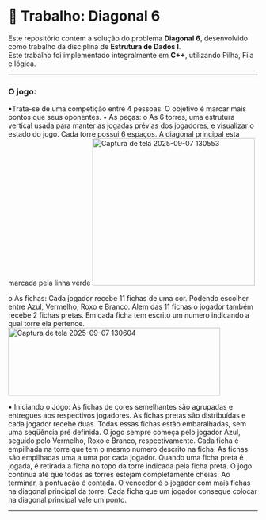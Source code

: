 
# 🎲 Trabalho: Diagonal 6
Este repositório contém a solução do problema **Diagonal 6**, desenvolvido como trabalho da disciplina de **Estrutura de Dados I**.  
Este trabalho foi implementado integralmente em **C++**, utilizando Pilha, Fila e lógica.

---
  ### O jogo: 
  •Trata-se de uma competição entre 4 pessoas. O objetivo é marcar mais pontos que seus
  oponentes.
  • As peças:
  o As 6 torres, uma estrutura vertical usada para manter as jogadas prévias dos jogadores, e
  visualizar o estado do jogo. Cada torre possui 6 espaços. A diagonal principal esta marcada
  pela linha verde
  <img width="328" height="297" alt="Captura de tela 2025-09-07 130553"   src="https://github.com/user-attachments/assets/fec66398-b70a-4c9d-8ffb-e3eff6c94553" />
  
  o As fichas: Cada jogador recebe 11 fichas de uma cor. Podendo escolher entre Azul,
  Vermelho, Roxo e Branco. Alem das 11 fichas o jogador também recebe 2 fichas pretas.
  Em cada ficha tem escrito um numero indicando a qual torre ela pertence.
  <img width="428" height="137" alt="Captura de tela 2025-09-07 130604" src="https://github.com/user-attachments/assets/db50692b-c29c-4188-bfff-7324cf7e2752" />
  
 • Iniciando o Jogo: 
  As fichas de cores semelhantes são agrupadas e entregues aos respectivos jogadores. As fichas
  pretas são distribuídas e cada jogador recebe duas. Todas essas fichas estão embaralhadas, sem
  uma seqüência pré definida. O jogo sempre começa pelo jogador Azul, seguido pelo Vermelho,
  Roxo e Branco, respectivamente. Cada ficha é empilhada na torre que tem o mesmo numero
  descrito na ficha. As fichas são empilhadas uma a uma por cada jogador. Quando uma ficha preta
  é jogada, é retirada a ficha no topo da torre indicada pela ficha preta. O jogo continua até    que todas as torres estejam completamente cheias. Ao terminar, a pontuação é contada. O         vencedor é o jogador com mais fichas na diagonal principal da torre. Cada ficha que um   jogador consegue colocar na diagonal principal vale um ponto.

---
